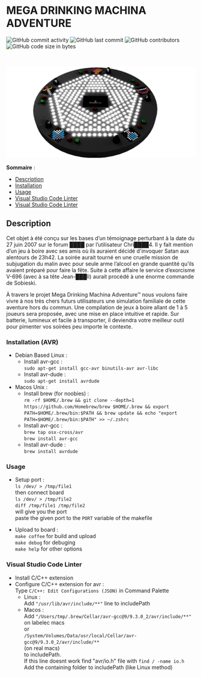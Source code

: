 # MEGA DRINKING MACHINA ADVENTURE
![GitHub commit activity](https://img.shields.io/github/commit-activity/m/juthomas/Electronics_MDMA?style=for-the-badge)
![GitHub last commit](https://img.shields.io/github/last-commit/juthomas/Electronics_MDMA?style=for-the-badge)
![GitHub contributors](https://img.shields.io/github/contributors-anon/juthomas/Electronics_MDMA?style=for-the-badge)
![GitHub code size in bytes](https://img.shields.io/github/languages/code-size/juthomas/Electronics_MDMA?style=for-the-badge)

<br/>

![alt text](https://github.com/juthomas/Electronics_MDMA/blob/master/Images/MDMA_Board.png)

__Sommaire__ :
* [Description](#description)
* [Installation](#installation-avr)
* [Usage](#usage)
* [Visual Studio Code Linter](#visual-studio-code-linter)
*   [Visual Studio Code Linter](#visual-studio-code-linter)

<div id='description'/>

## Description

Cet objet à été conçu sur les bases d’un témoignage perturbant à la date du 27 juin 2007 sur le forum ████ par l’utilisateur Chri████4.
Il y fait mention d’un jeu à boire avec ses amis où ils auraient décidé d'invoquer Satan aux alentours de 23h42. La soirée aurait tourné en une cruelle mission de subjugation du malin avec pour seule arme l’alcool en grande quantité qu’ils avaient préparé pour faire la fête. Suite à cette affaire le service d’exorcisme V-696 (avec à sa tête Jean-███II) aurait procédé à une énorme commande de Sobieski. 

À travers le projet Mega Drinking Machina Adventure™ nous voulons faire vivre à nos très chers futurs utilisateurs une simulation familiale de cette aventure hors du commun. Une compilation de jeux à boire allant de 1 à 5 joueurs sera proposée, avec une mise en place intuitive et rapide. Sur batterie, lumineux et facile à transporter, il deviendra votre meilleur outil pour pimenter vos soirées peu importe le contexte.
<div id='installation-avr'/>

### Installation (AVR)

* Debian Based Linux :  
  * Install avr-gcc :  
  `sudo apt-get install gcc-avr binutils-avr avr-libc`
  * Install avr-dude :  
  `sudo apt-get install avrdude`
* Macos Unix :  
  * Install brew (for noobies) :  
  `rm -rf $HOME/.brew && git clone --depth=1 https://github.com/Homebrew/brew $HOME/.brew && export PATH=$HOME/.brew/bin:$PATH && brew update && echo "export PATH=$HOME/.brew/bin:$PATH" >> ~/.zshrc`
  * Install avr-gcc :  
  `brew tap osx-cross/avr`  
  `brew install avr-gcc`
  * Install avr-dude :  
  `brew install avrdude`
<div id='usage'/>

### Usage
* Setup port :  
  `ls /dev/ > /tmp/file1`  
  then connect board  
  `ls /dev/ > /tmp/file2`  
  `diff /tmp/file1 /tmp/file2`  
  will give you the port  
  paste the given port to the `PORT` variable of the makefile

* Upload to board :  
  `make coffee` for build and upload  
  `make debug` for debuging  
  `make help` for other options
<div id='visual-studio-code-linter'/>

### Visual Studio Code Linter
* Install C/C++ extension  
* Configure C/C++ extension for avr :  
  Type `C/C++: Edit Configurations (JSON)` in Command Palette  
  * Linux :  
  Add `"/usr/lib/avr/include/**"` line to includePath  
  * Macos :  
  Add `"/Users/tmp/.brew/Cellar/avr-gcc@9/9.3.0_2/avr/include/**"`  
  on labelec macs  
  or  
  `/System/Volumes/Data/usr/local/Cellar/avr-gcc@9/9.3.0_2/avr/include/**`  
  (on real macs)  
  to includePath.  
  If this line doesnt work find "avr/io.h" file with `find / -name io.h`  
  Add the containing folder to includePath (like Linux method)
